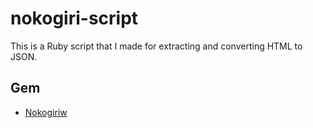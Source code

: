 # nokogiri-script

This is a Ruby script that I made for extracting and converting HTML to JSON.

## Gem

- [Nokogiriw](https://nokogiri.org/)

